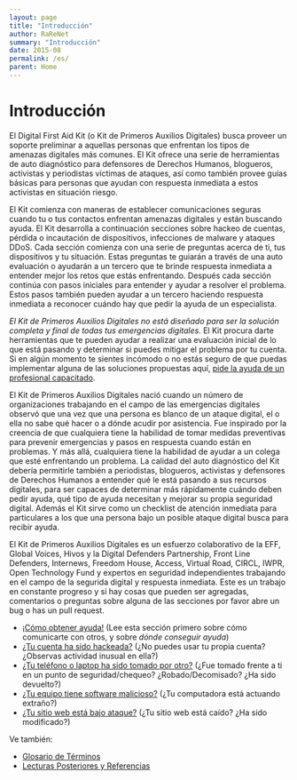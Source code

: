 ```yaml
---
layout: page
title: "Introducción"
author: RaReNet
summary: "Introducción"
date: 2015-08
permalink: /es/
parent: Home
---
```


# Introducción

El Digital First Aid Kit (o Kit de Primeros Auxilios Digitales) busca proveer un soporte preliminar a aquellas personas que enfrentan los tipos de amenazas digitales más comunes. El Kit ofrece una serie de herramientas de auto diagnóstico para defensores de Derechos Humanos, blogueros, activistas y periodistas víctimas de ataques, así como también provee guías básicas para personas que ayudan con respuesta inmediata a estos activistas en situación riesgo.

El Kit comienza con maneras de establecer comunicaciones seguras cuando tu o tus contactos enfrentan amenazas digitales y están buscando ayuda. El Kit desarrolla a continuación secciones sobre hackeo de cuentas, pérdida o incautación de dispositivos, infecciones de malware y ataques DDoS. Cada sección comienza con una serie de preguntas acerca de ti, tus dispositivos y tu situación. Estas preguntas te guiarán a través de una auto evaluación o ayudarán a un tercero que te brinde respuesta inmediata a entender mejor los retos que estás enfrentando. Después cada sección continúa con pasos iniciales para entender y ayudar a resolver el problema. Estos pasos también pueden ayudar a un tercero haciendo respuesta inmediata a reconocer cuándo hay que pedir la ayuda de un especialista.

*El Kit de Primeros Auxilios Digitales no está diseñado para ser la solución completa y final de todas tus emergencias digitales.* El Kit procura darte herramientas que te pueden ayudar a realizar una evaluación inicial de lo que está pasando y determinar si puedes mitigar el problema por tu cuenta. Si en algún momento te sientes incómodo o no estás seguro de que puedas implementar alguna de las soluciones propuestas aquí, [pide la ayuda de un profesional capacitado](SecureCommunication.md#Buscando-y-brindando-ayuda-remota).

El Kit de Primeros Auxilios Digitales nació cuando un número de organizaciones trabajando en el campo de las emergencias digitales observó que una vez que una persona es blanco de un ataque digital, el o ella no sabe qué hacer o a dónde acudir por asistencia. Fue inspirado por la creencia de que cualquiera tiene la habilidad de tomar medidas preventivas para prevenir emergencias y pasos en respuesta cuando están en problemas. Y más allá, cualquiera tiene la habilidad de ayudar a un colega que esté enfrentando un problema. La calidad del auto diagnóstico del Kit debería permitirle también a periodistas, blogueros, activistas y defensores de Derechos Humanos a entender qué le está pasando a sus recursos digitales, para ser capaces de determinar más rápidamente cuándo deben pedir ayuda, qué tipo de ayuda necesitan y mejorar su propia seguridad digital. Además el Kit sirve como un checklist de atención inmediata para particulares a los que una persona bajo un posible ataque digital busca para recibir ayuda.

El Kit de Primeros Auxilios Digitales es un esfuerzo colaborativo de la EFF, Global Voices, Hivos y la Digital Defenders Partnership, Front Line Defenders, Internews, Freedom House, Access, Virtual Road, CIRCL, IWPR, Open Technology Fund y expertos en seguridad independientes trabajando en el campo de la segurida digital y respuesta inmediata. Este es un trabajo en constante progreso y si hay cosas que pueden ser agregadas, comentarios o preguntas sobre alguna de las secciones por favor abre un bug o has un pull request.

* [¡Cómo obtener ayuda!](ComunicacionesSeguras) (Lee esta sección primero sobre cómo comunicarte con otros, y sobre *dónde conseguir ayuda*)
* [¿Tu cuenta ha sido hackeada?](HackeodeCuentas) (¿No puedes usar tu propia cuenta? ¿Observas actividad inusual en ella?)
* [¿Tu teléfono o laptop ha sido tomado por otro?](DispositivosIncautados) (¿Fue tomado frente a ti en un punto de seguridad/chequeo? ¿Robado/Decomisado? ¿Ha sido devuelto?)
* [¿Tu equipo tiene software malicioso?](Malware) (¿Tu computadora está actuando extraño?)
* [¿Tu sitio web está bajo ataque?](MitigacionDDoS) (¿Tu sitio web está caído? ¿Ha sido modificado?)

Ve también:

* [Glosario de Términos](Glosario)
* [Lecturas Posteriores y Referencias](Referencias)
